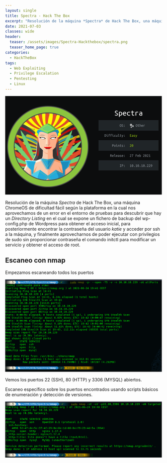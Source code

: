 ```yaml
---
layout: single
title: Spectra - Hack The Box
excerpt: "Resolución de la máquina *Spectra* de Hack The Box, una máquina ChromeOS de dificultad fácil según la plataforma en la cual nos aprovechamos de un error en el entorno de pruebas para descubrir que hay un *Directory Listing* en el cual se expone un fichero de backup del wp-config.php de Wordpress para obtener el acceso inicial, para posteriormente encontrar la contraseña del usuario *katie* y acceder por ssh a la máquina, y finalmente aprovecharnos de poder ejecutar con privilegios de sudo sin proporcionar contraseña el comando initctl para modificar un servicio y obtener el acceso de root."
date: 2021-07-03
classes: wide
header:
  teaser: /assets/images/Spectra-Hackthebox/spectra.png
  teaser_home_page: true
categories:
  - HackTheBox
tags:
  - Web Exploiting
  - Privilege Escalation
  - Pentesting
  - Linux
---
```


![](/assets/images/Spectra-Hackthebox/spectra.png)

Resolución de la máquina *Spectra* de Hack The Box, una máquina ChromeOS de dificultad fácil según la plataforma en la cual nos aprovechamos de un error en el entorno de pruebas para descubrir que hay un *Directory Listing* en el cual se expone un fichero de backup del wp-config.php de Wordpress para obtener el acceso inicial, para posteriormente encontrar la contraseña del usuario *katie* y acceder por ssh a la máquina, y finalmente aprovecharnos de poder ejecutar con privilegios de sudo sin proporcionar contraseña el comando initctl para modificar un servicio y obtener el acceso de root.

## Escaneo con nmap

Empezamos escaneando todos los puertos

![](/assets/images/Spectra-Hackthebox/nmap-full.png)

Vemos los puertos 22 (SSH), 80 (HTTP) y 3306 (MYSQL) abiertos.

Escaneo específico sobre los puertos encontrados usando scripts básicos de enumeración y detección de versiones.

![](/assets/images/Spectra-Hackthebox/targeted.png)

